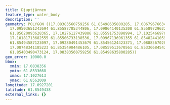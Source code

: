 ```yaml
---
title: Djuptjärnen
feature_type: water_body
description: ''
geometry: POLYGON ((17.08383560759256 61.85498635800285, 17.08679676634429 61.85498635800285,
  17.09503651243694 61.85587705344806, 17.09864140135208 61.85589729622568, 17.10044384580965
  61.85620093628365, 17.10276127439886 61.85591753898994, 17.10254669767712 61.85541146587597,
  17.10181713682555 61.85506733138536, 17.09967136961355 61.85482441059528, 17.09786892515598
  61.85494587123097, 17.09280491453679 61.85456124423371, 17.08885670286723 61.85399441670299,
  17.08748341185223 61.85354904486105, 17.08559513670561 61.85336684542426, 17.08409309965793
  61.85403490473124, 17.08383560759256 61.85498635800285))
geo_error: 10000.0
bbox:
  xmin: 17.0838356
  ymin: 61.8533668
  xmax: 17.1027613
  ymax: 61.8562009
longitude: 17.0927201
latitude: 61.8549438
external_links: {}
---
```

